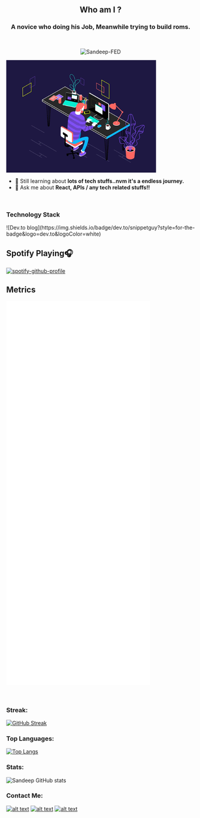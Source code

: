 
<h2 align="center">Who am I ?</h2>
<h3 align="center">A novice who doing his Job, Meanwhile trying to build roms.</h3><br>
<p align="center"><img src="https://komarev.com/ghpvc/?username=Sandeep-FED&label=Profile%20views&color=0e75b6&style=flat" alt="Sandeep-FED" /> </p>

<img align="center" alt="GIF" src="https://github.com/Sandeep-FED/Sandeep-FED/blob/a8b0731baa212b248aab0d476140a3e35a67b248/code.gif?raw=true" width="400px" >

- 🌱 Still learning about **lots of tech stuffs..nvm it's a endless journey.**
- 💬 Ask me about **React, APIs / any tech related stuffs!!**
<br>
<h3 align="left">Technology Stack</h3>
![Dev.to blog](https://img.shields.io/badge/dev.to/snippetguy?style=for-the-badge&logo=dev.to&logoColor=white)
<br>

## Spotify Playing🎧
[![spotify-github-profile](https://spotify-github-profile.vercel.app/api/view?uid=sanduzep&cover_image=true&theme=novatorem)](https://github.com/kittinan/spotify-github-profile)
<br>

## Metrics
![Metrics](https://github.com/Sandeep-FED/Sandeep-FED/blob/master/github-metrics.svg)
 
<br>
<h3 align="left">Streak:</h3> 

[![GitHub Streak](http://github-readme-streak-stats.herokuapp.com?user=Sandeep-FED&theme=tokyonight&hide_border=true)](https://git.io/streak-stats)
<br>
<h3 align="left">Top Languages:</h3>

[![Top Langs](https://github-readme-stats.vercel.app/api/top-langs/?username=Sandeep-FED&hide_border=true&langs_count=8&layout=compact&theme=tokyonight)](https://github.com/Sandeep-FED/github-readme-stats)
<br>
<h3 align="left">Stats:</h3>

![Sandeep GitHub stats](https://github-readme-stats.vercel.app/api?username=Sandeep-FED&show_icons=true&theme=radical&hide_border=true&)
<br>
<h3 align="left">Contact Me: </h3>

[![alt text][1.1]][1]
[![alt text][5.1]][5]
[![alt text][6.1]][6]


<!-- links to social media icons -->
<!-- no need to change these -->

<!-- icons with padding -->

[1.1]: http://i.imgur.com/tXSoThF.png
[5.1]: http://i.imgur.com/1AGmwO3.png
[6.1]: http://i.imgur.com/0o48UoR.png

<!-- links to your social media accounts -->
<!-- update these accordingly -->
[1]: http://www.twitter.com/Snippetguy
[5]: https://dribbble.com/Snippetguy
[6]: http://www.github.com/Sandeep-FED


